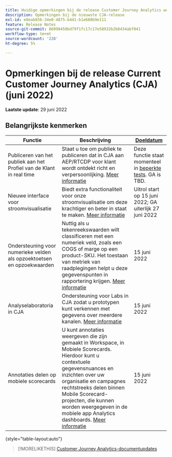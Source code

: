 ```yaml
---
title: Huidige opmerkingen bij de release Customer Journey Analytics weergeven
description: Opmerkingen bij de nieuwste CJA-release
exl-id: e8eab856-34e0-4875-b441-b1e680b9e111
feature: Release Notes
source-git-commit: 86998458bd79f1fc17c17e58932b2b8434abf041
workflow-type: tm+mt
source-wordcount: '228'
ht-degree: 5%

---
```


# Opmerkingen bij de release Current Customer Journey Analytics (CJA) (juni 2022)

**Laatste update**: 29 juni 2022

## Belangrijkste kenmerken

| Functie | Beschrijving | [Doeldatum](/help/release-notes/releases.md) |
| ----------- | ---------- | ----- |
| Publiceren van het publiek aan het Profiel van de Klant in real time | Staat u toe om publiek te publiceren dat in CJA aan AEP/RTCDP voor klant wordt ontdekt richt en verpersoonlijking. [Meer informatie](https://experienceleague.adobe.com/docs/analytics-platform/using/cja-components/audiences/audiences-overview.html?lang=en) | Deze functie staat momenteel in [beperkte tests](/help/release-notes/releases.md). GA is TBD. |
| Nieuwe interface voor stroomvisualisatie | Biedt extra functionaliteit voor onze stroomvisualisatie om deze krachtiger en beter in staat te maken. [Meer informatie](/help/analysis-workspace/visualizations/c-flow/create-flow.md) | Uitrol start op 15 juni 2022; GA uiterlijk 27 juni 2022 |
| Ondersteuning voor numerieke velden als opzoektoetsen en opzoekwaarden | Nuttig als u tekenreekswaarden wilt classificeren met een numeriek veld, zoals een COGS of marge op een product-SKU. Het toestaan van metriek van raadplegingen helpt u deze gegevenspunten in rapportering krijgen. [Meer informatie](https://experienceleague.adobe.com/docs/analytics-platform/using/cja-connections/create-connection.html#numeric) | 15 juni 2022 |
| Analyselaboratoria in CJA | Ondersteuning voor Labs in CJA zodat u prototypen kunt verkennen met gegevens over meerdere kanalen. [Meer informatie](/help/labs/labs.md) | 15 juni 2022 |
| Annotaties delen op mobiele scorecards | U kunt annotaties weergeven die zijn gemaakt in Workspace, in Mobiele Scorecards. Hierdoor kunt u contextuele gegevensnuances en inzichten over uw organisatie en campagnes rechtstreeks delen binnen Mobile Scorecard-projecten, die kunnen worden weergegeven in de mobiele app Analytics dashboards. [Meer informatie](/help/components/annotations/mobile-annotations.md) | 15 juni 2022 |

{style=&quot;table-layout:auto&quot;}

>[!MORELIKETHIS]
>[Customer Journey Analytics-documentupdates](/help/release-notes/doc-changes.md)

